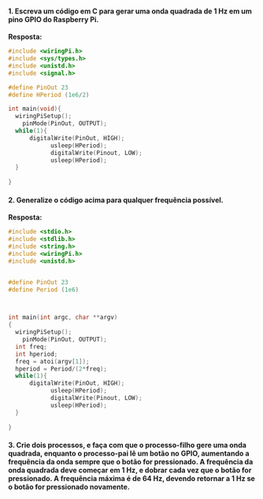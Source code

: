 #### 1. Escreva um código em C para gerar uma onda quadrada de 1 Hz em um pino GPIO do Raspberry Pi.
**Resposta:**

```C
#include <wiringPi.h>
#include <sys/types.h>
#include <unistd.h>
#include <signal.h>

#define PinOut 23
#define HPeriod (1e6/2)

int main(void){
  wiringPiSetup();
	pinMode(PinOut, OUTPUT);
  while(1){
      digitalWrite(PinOut, HIGH);
			usleep(HPeriod);
			digitalWrite(Pinout, LOW);
			usleep(HPeriod);
  }
  
}
```

#### 2. Generalize o código acima para qualquer frequência possível.

**Resposta:**

```C
#include <stdio.h>
#include <stdlib.h>
#include <string.h>
#include <wiringPi.h>
#include <unistd.h>


#define PinOut 23
#define Period (1e6)



int main(int argc, char **argv)
{
  wiringPiSetup();
	pinMode(PinOut, OUTPUT);
  int freq;
  int hperiod;
  freq = atoi(argv[1]);
  hperiod = Period/(2*freq); 
  while(1){
      digitalWrite(PinOut, HIGH);
			usleep(HPeriod);
			digitalWrite(Pinout, LOW);
			usleep(HPeriod);
  }
  
}
```

#### 3. Crie dois processos, e faça com que o processo-filho gere uma onda quadrada, enquanto o processo-pai lê um botão no GPIO, aumentando a frequência da onda sempre que o botão for pressionado. A frequência da onda quadrada deve começar em 1 Hz, e dobrar cada vez que o botão for pressionado. A frequência máxima é de 64 Hz, devendo retornar a 1 Hz se o botão for pressionado novamente.
